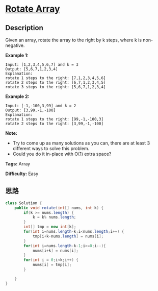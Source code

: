 # [Rotate Array][title]

## Description

Given an array, rotate the array to the right by k steps, where k is non-negative.

**Example 1:**

```
Input: [1,2,3,4,5,6,7] and k = 3
Output: [5,6,7,1,2,3,4]
Explanation:
rotate 1 steps to the right: [7,1,2,3,4,5,6]
rotate 2 steps to the right: [6,7,1,2,3,4,5]
rotate 3 steps to the right: [5,6,7,1,2,3,4]
```

**Example 2:**

```
Input: [-1,-100,3,99] and k = 2
Output: [3,99,-1,-100]
Explanation:
rotate 1 steps to the right: [99,-1,-100,3]
rotate 2 steps to the right: [3,99,-1,-100]
```

**Note:**

* Try to come up as many solutions as you can, there are at least 3 different ways to solve this problem.
* Could you do it in-place with O(1) extra space?

**Tags:** Array

**Difficulty:** Easy

## 思路

``` java
class Solution {
    public void rotate(int[] nums, int k) {
        if(k >= nums.length) {
            k = k% nums.length;
        }
        int[] tmp = new int[k];
        for(int i=nums.length-k;i<nums.length;i++) {
            tmp[i+k-nums.length] = nums[i];
        }
        for(int i=nums.length-k-1;i>=0;i--){
            nums[i+k] = nums[i];
        }
        for(int i = 0;i<k;i++) {
            nums[i] = tmp[i];
        }

    }
}
```

[title]: https://leetcode.com/problems/rotate-array

